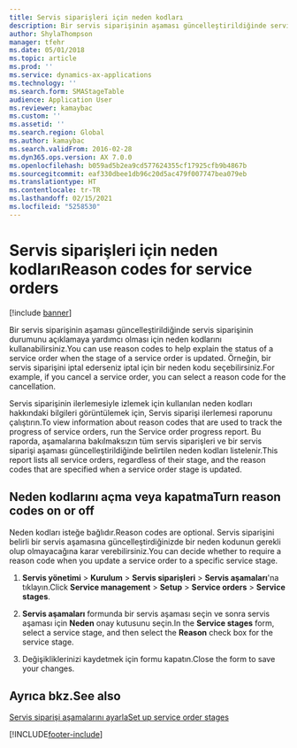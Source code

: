 ```yaml
---
title: Servis siparişleri için neden kodları
description: Bir servis siparişinin aşaması güncelleştirildiğinde servis siparişinin durumunu açıklamaya yardımcı olması için neden kodlarını kullanın.
author: ShylaThompson
manager: tfehr
ms.date: 05/01/2018
ms.topic: article
ms.prod: ''
ms.service: dynamics-ax-applications
ms.technology: ''
ms.search.form: SMAStageTable
audience: Application User
ms.reviewer: kamaybac
ms.custom: ''
ms.assetid: ''
ms.search.region: Global
ms.author: kamaybac
ms.search.validFrom: 2016-02-28
ms.dyn365.ops.version: AX 7.0.0
ms.openlocfilehash: b059ad5b2ea9cd577624355cf17925cfb9b4867b
ms.sourcegitcommit: eaf330dbee1db96c20d5ac479f007747bea079eb
ms.translationtype: HT
ms.contentlocale: tr-TR
ms.lasthandoff: 02/15/2021
ms.locfileid: "5258530"
---
```

# <a name="reason-codes-for-service-orders"></a><span data-ttu-id="e3290-103">Servis siparişleri için neden kodları</span><span class="sxs-lookup"><span data-stu-id="e3290-103">Reason codes for service orders</span></span>   

[!include [banner](../includes/banner.md)]


<span data-ttu-id="e3290-104">Bir servis siparişinin aşaması güncelleştirildiğinde servis siparişinin durumunu açıklamaya yardımcı olması için neden kodlarını kullanabilirsiniz.</span><span class="sxs-lookup"><span data-stu-id="e3290-104">You can use reason codes to help explain the status of a service order when the stage of a service order is updated.</span></span> <span data-ttu-id="e3290-105">Örneğin, bir servis siparişini iptal ederseniz iptal için bir neden kodu seçebilirsiniz.</span><span class="sxs-lookup"><span data-stu-id="e3290-105">For example, if you cancel a service order, you can select a reason code for the cancellation.</span></span>

<span data-ttu-id="e3290-106">Servis siparişinin ilerlemesiyle izlemek için kullanılan neden kodları hakkındaki bilgileri görüntülemek için, Servis siparişi ilerlemesi raporunu çalıştırın.</span><span class="sxs-lookup"><span data-stu-id="e3290-106">To view information about reason codes that are used to track the progress of service orders, run the Service order progress report.</span></span> <span data-ttu-id="e3290-107">Bu raporda, aşamalarına bakılmaksızın tüm servis siparişleri ve bir servis siparişi aşaması güncelleştirildiğinde belirtilen neden kodları listelenir.</span><span class="sxs-lookup"><span data-stu-id="e3290-107">This report lists all service orders, regardless of their stage, and the reason codes that are specified when a service order stage is updated.</span></span>

## <a name="turn-reason-codes-on-or-off"></a><span data-ttu-id="e3290-108">Neden kodlarını açma veya kapatma</span><span class="sxs-lookup"><span data-stu-id="e3290-108">Turn reason codes on or off</span></span>

<span data-ttu-id="e3290-109">Neden kodları isteğe bağlıdır.</span><span class="sxs-lookup"><span data-stu-id="e3290-109">Reason codes are optional.</span></span> <span data-ttu-id="e3290-110">Servis siparişini belirli bir servis aşamasına güncelleştirdiğinizde bir neden kodunun gerekli olup olmayacağına karar verebilirsiniz.</span><span class="sxs-lookup"><span data-stu-id="e3290-110">You can decide whether to require a reason code when you update a service order to a specific service stage.</span></span>

1.  <span data-ttu-id="e3290-111">**Servis yönetimi** \> **Kurulum** \> **Servis siparişleri** \> **Servis aşamaları**'na tıklayın.</span><span class="sxs-lookup"><span data-stu-id="e3290-111">Click **Service management** \> **Setup** \> **Service orders** \> **Service stages**.</span></span>

2.  <span data-ttu-id="e3290-112">**Servis aşamaları** formunda bir servis aşaması seçin ve sonra servis aşaması için **Neden** onay kutusunu seçin.</span><span class="sxs-lookup"><span data-stu-id="e3290-112">In the **Service stages** form, select a service stage, and then select the **Reason** check box for the service stage.</span></span>

3.  <span data-ttu-id="e3290-113">Değişikliklerinizi kaydetmek için formu kapatın.</span><span class="sxs-lookup"><span data-stu-id="e3290-113">Close the form to save your changes.</span></span>

## <a name="see-also"></a><span data-ttu-id="e3290-114">Ayrıca bkz.</span><span class="sxs-lookup"><span data-stu-id="e3290-114">See also</span></span>

[<span data-ttu-id="e3290-115">Servis siparişi aşamalarını ayarla</span><span class="sxs-lookup"><span data-stu-id="e3290-115">Set up service order stages</span></span>](set-up-service-order-stages.md)





[!INCLUDE[footer-include](../../includes/footer-banner.md)]
